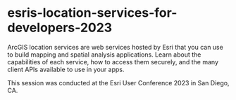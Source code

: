 # esris-location-services-for-developers-2023
ArcGIS location services are web services hosted by Esri that you can use to build mapping and spatial analysis applications. Learn about the capabilities of each service, how to access them securely, and the many client APIs available to use in your apps.

This session was conducted at the Esri User Conference 2023 in San Diego, CA.
